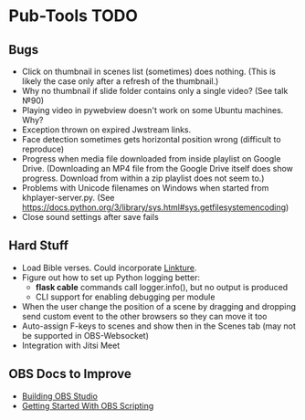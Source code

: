 # Pub-Tools TODO

## Bugs

* Click on thumbnail in scenes list (sometimes) does nothing.
  (This is likely the case only after a refresh of the thumbnail.)
* Why no thumbnail if slide folder contains only a single video? (See talk №90)
* Playing video in pywebview doesn't work on some Ubuntu machines. Why?
* Exception thrown on expired Jwstream links.
* Face detection sometimes gets horizontal position wrong (difficult to reproduce)
* Progress when media file downloaded from inside playlist on Google Drive.
  (Downloading an MP4 file from the Google Drive itself does show progress.
  Download from within a zip playlist does not seem to.)
* Problems with Unicode filenames on Windows when started from khplayer-server.py.
  (See https://docs.python.org/3/library/sys.html#sys.getfilesystemencoding)
* Close sound settings after save fails

## Hard Stuff

* Load Bible verses. Could incorporate [Linkture](https://github.com/erykjj/linkture).
* Figure out how to set up Python logging better:
  * **flask cable** commands call logger.info(), but no output is produced
  * CLI support for enabling debugging per module
* When the user change the position of a scene by dragging and dropping send
  custom event to the other browsers so they can move it too
* Auto-assign F-keys to scenes and show then in the Scenes tab (may not be supported in OBS-Websocket)
* Integration with Jitsi Meet

## OBS Docs to Improve

* [Building OBS Studio](https://github.com/obsproject/obs-studio/wiki/Building-OBS-Studio)
* [Getting Started With OBS Scripting](https://github.com/obsproject/obs-studio/wiki/Getting-Started-With-OBS-Scripting)
